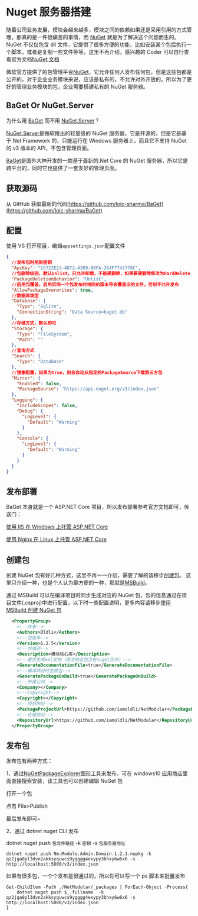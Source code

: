 # Nuget 服务器搭建

随着公司业务发展，模块会越来越多，模块之间的依赖如果还是采用引用的方式管理，那真的是一件很痛苦的事情，而 [NuGet](https://www.nuget.org/) 就是为了解决这个问题而生的。NuGet 不仅仅包含 dll 文件，它提供了很多方便的功能，比如安装某个包后执行一个脚本，或者是复制一些文件等等，这里不再介绍，感兴趣的 Coder 可以自行查看官方文档[NuGet 文档](https://docs.microsoft.com/zh-cn/nuget/what-is-nuget)

微软官方提供了的包管理平台[NuGet](https://www.nuget.org/)，它允许任何人发布任何包，但是这些包都是公开的，对于企业业务模块来说，应该是私有的，不允许对外开放的。所以为了更好的管理业务模块的包，企业需要搭建私有的 NuGet 服务器。

## BaGet Or NuGet.Server

为什么用 [BaGet](https://loic-sharma.github.io/BaGet/) 而不用 [NuGet.Server](https://github.com/NuGet/NuGet.Server)？

[NuGet.Server](https://github.com/NuGet/NuGet.Server)是微软推出的轻量级的 NuGet 服务器，它是开源的，但是它是基于.Net Framework 的，只能运行在 Windows 服务器上，而且它不支持 NuGet 的 v3 版本的 API，不包含管理页面。

[BaGet](https://loic-sharma.github.io/BaGet/)是国外大神开发的一款基于最新的.Net Core 的 NuGet 服务器，所以它是跨平台的，同时它也提供了一套友好的管理页面。

## 获取源码

从 GitHub 获取最新的代码[https://github.com/loic-sharma/BaGet](https://github.com/loic-sharma/BaGet)

## 配置

使用 VS 打开项目，编辑`appsettings.json`配置文件

```json
{
  //发布包时用到密钥
  "ApiKey": "15722E23-4D72-43D9-B8FA-264F7745778C",
  //包删除级别，默认Unlist，只允许卸载，不能硬删除，如果要硬删除修改为HardDelete
  "PackageDeletionBehavior": "Unlist",
  //启用包覆盖，启用后同一个包发布时相同的版本号会覆盖旧的文件，否则不允许发布
  "AllowPackageOverwrites": true,
  //数据库类型
  "Database": {
    "Type": "Sqlite",
    "ConnectionString": "Data Source=baget.db"
  },
  //存储方式，默认即可
  "Storage": {
    "Type": "FileSystem",
    "Path": ""
  },
  //查询方式
  "Search": {
    "Type": "Database"
  },
  //镜像配置，如果为true，则会自动从指定的PackageSource下载第三方包
  "Mirror": {
    "Enabled": false,
    "PackageSource": "https://api.nuget.org/v3/index.json"
  },
  "Logging": {
    "IncludeScopes": false,
    "Debug": {
      "LogLevel": {
        "Default": "Warning"
      }
    },
    "Console": {
      "LogLevel": {
        "Default": "Warning"
      }
    }
  }
}
```

## 发布部署

BaGet 本身就是一个 ASP.NET Core 项目，所以发布部署参考官方文档即可，传送门：

[使用 IIS 在 Windows 上托管 ASP.NET Core](https://docs.microsoft.com/zh-cn/aspnet/core/host-and-deploy/iis/?view=aspnetcore-2.2)

[使用 Nginx 在 Linux 上托管 ASP.NET Core](https://docs.microsoft.com/zh-cn/aspnet/core/host-and-deploy/linux-nginx?view=aspnetcore-2.2)

## 创建包

创建 NuGet 包有好几种方式，这里不再一一介绍，需要了解的请移步[创建包](https://docs.microsoft.com/zh-cn/nuget/create-packages/overview-and-workflow)。
这里只介绍一种，也是个人认为最方便的一种，那就是[MSBuild](../extend/MSBuild)。

通过 MSBuild 可以在编译项目时同步生成对应的 NuGet 包，包的信息通过在项目文件(.csproj)中进行配置，以下时一些配置说明，更多内容请移步[使用 MSBuild 创建 NuGet 包](https://docs.microsoft.com/zh-cn/nuget/create-packages/creating-a-package-msbuild)

```xml
  <PropertyGroup>
    <!--作者-->
    <Authors>Oldli</Authors>
    <!--包版本-->
    <Version>1.2.5</Version>
    <!--包描述-->
    <Description>模块核心库</Description>
    <!--是否生成xml文档（该文档会包含在nuget包中）-->
    <GenerateDocumentationFile>true</GenerateDocumentationFile>
    <!--编译项目时生成包-->
    <GeneratePackageOnBuild>true</GeneratePackageOnBuild>
    <!--所属公司-->
    <Company></Company>
    <!--Copyright-->
    <Copyright></Copyright>
    <!--项目地址-->
    <PackageProjectUrl>https://github.com/iamoldli/NetModular</PackageProjectUrl>
    <!--仓储地址-->
    <RepositoryUrl>https://github.com/iamoldli/NetModular</RepositoryUrl>
  </PropertyGroup>
```

## 发布包

发布包有两种方式：

1、通过[NuGetPackageExplorer](https://github.com/NuGetPackageExplorer/NuGetPackageExplorer)图形工具来发布，可在 windows10 应用商店里面直接搜索安装，该工具也可以创建编辑 NuGet 包

打开一个包

<nm-img id="20190821135546"/>

点击 File>Publish

<nm-img id="20190821140203"/>

最后发布即可~

2、通过 dotnet nuget CLI 发布

dotnet nuget push `包文件路径` -k `密钥` -s `包服务器地址`

```
dotnet nuget push Nm.Module.Admin.Domain.1.2.1.nupkg -k qz2jga8pl3dvn2akksyquwcs9ygggg4exypy3bhxy6w6x6 -s http://localhost:5000/v3/index.json
```

如果有很多包，一个个发布是很通过的，所以你可以写一个 ps 脚本来批量发布

```
Get-ChildItem -Path ./NetModular/_packages | ForEach-Object -Process{
    dotnet nuget push $_.fullname  -k qz2jga8pl3dvn2akksyquwcs9ygggg4exypy3bhxy6w6x6 -s http://localhost:5000/v3/index.json
}
```

